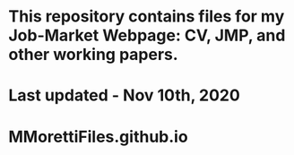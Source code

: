 # This repository contains files for my Job-Market Webpage: CV, JMP, and other working papers.
# Last updated - Nov 10th, 2020
# MMorettiFiles.github.io
